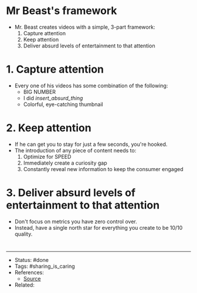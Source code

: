 # Mr Beast's framework
- Mr. Beast creates videos with a simple, 3-part framework:
	1. Capture attention
	2. Keep attention
	3. Deliver absurd levels of entertainment to that attention

# 1. Capture attention
- Every one of his videos has some combination of the following:
	- BIG NUMBER
	- I did *insert_absurd_thing*
	- Colorful, eye-catching thumbnail

# 2. Keep attention
- If he can get you to stay for just a few seconds, you're hooked.
- The introduction of any piece of content needs to:
	1. Optimize for SPEED
	2. Immediately create a curiosity gap
	3. Constantly reveal new information to keep the consumer engaged

# 3. Deliver absurd levels of entertainment to that attention
- Don't focus on metrics you have zero control over.
- Instead, have a single north star for everything you create to be 10/10 quality.

#
---
- Status: #done
- Tags: #sharing_is_caring
- References:
	- [Source](https://twitter.com/dickiebush/status/1491945854705586176)
- Related:
